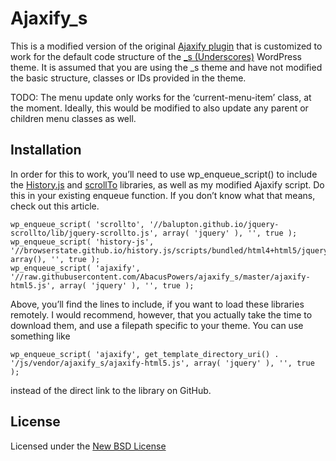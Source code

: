 # Ajaxify_s
This is a modified version of the original [Ajaxify plugin](https://github.com/browserstate/ajaxify) that is customized to work for the default code structure of the [_s (Underscores)](http://underscores.me/) WordPress theme. It is assumed that you are using the _s theme and have not modified the basic structure, classes or IDs provided in the theme. 

TODO: The menu update only works for the ‘current-menu-item’ class, at the moment. Ideally, this would be modified to also update any parent or children menu classes as well.

## Installation

In order for this to work, you’ll need to use wp_enqueue_script() to include the [History.js](https://github.com/browserstate/history.js) and [scrollTo](https://github.com/balupton/jquery-scrollto) libraries, as well as my modified Ajaxify script. Do this in your existing enqueue function. If you don’t know what that means, check out this article.

    wp_enqueue_script( 'scrollto', '//balupton.github.io/jquery-scrollto/lib/jquery-scrollto.js', array( 'jquery' ), '', true );
    wp_enqueue_script( 'history-js', '//browserstate.github.io/history.js/scripts/bundled/html4+html5/jquery.history.js', array(), '', true ); 
    wp_enqueue_script( 'ajaxify', '//raw.githubusercontent.com/AbacusPowers/ajaxify_s/master/ajaxify-html5.js', array( 'jquery' ), '', true ); 
    
Above, you’ll find the lines to include, if you want to load these libraries remotely. I would recommend, however, that you actually take the time to download them, and use a filepath specific to your theme. You can use something like

    wp_enqueue_script( 'ajaxify', get_template_directory_uri() . '/js/vendor/ajaxify_s/ajaxify-html5.js', array( 'jquery' ), '', true );
instead of the direct link to the library on GitHub.


## License

Licensed under the [New BSD License](http://opensource.org/licenses/BSD-3-Clause)
